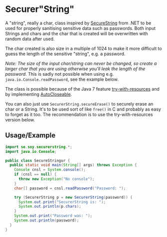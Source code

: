 Securer"String"
===============
A "string", really a char, class inspired by
[SecureString](http://msdn.microsoft.com/en-us/library/system.security.securestring.aspx)
from .NET to be used for properly sanitising sensitive data such as passwords.
Both input Strings and chars and the char that is created will be overwritten
with random data after used.

The char created is also size in a multiple of 1024 to make it
more difficult to guess the length of the sensitive "string", e.g. a password.

*Note: The size of the input char/string can never be changed, so create a
larger char that you are using otherwise you'll leak the length of the
password.* This is sadly not possible when using e.g.
`java.io.Console.readPassword`, see the example below.

The class is possible because of the Java 7 feature [try-with-resources](http://docs.oracle.com/javase/tutorial/essential/exceptions/tryResourceClose.html) and by implementing [AutoCloseable](http://docs.oracle.com/javase/7/docs/api/java/lang/AutoCloseable.html).

You can also just use `SecurerString.secureErase()` to securely erase an char
or a String. It's to be used sort of like `free()` in C and probably as easy to
forget as it too. The recommendation is to use the try-with-resources version
below.

Usage/Example
-------------
```java
import se.soy.securerstring.*;
import java.io.Console;

public class SecureStringur {
  public static void main(String[] args) throws Exception {
    Console cnsl = System.console();
    if (cnsl == null) {
      throw new Exception("No console");
    }
    char[] password = cnsl.readPassword("Password: ");

    try (SecurerString p = new SecurerString(password)) {
      System.out.print("SecurerString is: ");
      System.out.println(p.chars);
    }
    System.out.print("Password was: ");
    System.out.println(password);
  }
}
```
